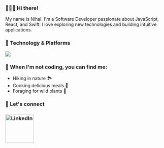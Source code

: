 <div align="left">
  <h3>🙋🏻‍♀️ Hi there!</h3>
  <p>
    My name is Nihal. I'm a Software Developer passionate about JavaScript, React, and Swift.  
    I love exploring new technologies and building intuitive applications.  
  </p>

   <h3>🔧 Technology & Platforms</h3>
  <div>
    <!-- Tech Stack Logos -->
    <img src="https://skillicons.dev/icons?i=react,js,ts,html,css,swift,materialui,sqlite,github,git,vite,vscode" />
  </div>
  
  <h3>🌱 When I'm not coding, you can find me:</h3>
  <ul>
    <li>Hiking in nature 🏞️</li>
    <li>Cooking delicious meals 🍳</li>
    <li>Foraging for wild plants 🌿</li>
  </ul>

  <h3>💌 Let's connect  <h3>
    <a href="https://www.linkedin.com/in/nihalerdal/">
      <img src="https://img.shields.io/badge/LinkedIn-0A66C2?style=flat&logo=linkedin&logoColor=white" alt="LinkedIn"width="90"/>
    </a>
 
  



